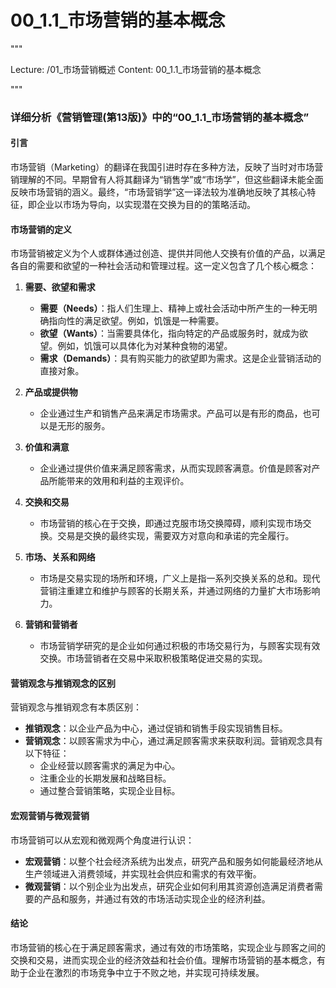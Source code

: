 # 00_1.1_市场营销的基本概念

"""

Lecture: /01_市场营销概述
Content: 00_1.1_市场营销的基本概念

"""

### 详细分析《营销管理(第13版)》中的“00_1.1_市场营销的基本概念”

#### 引言

市场营销（Marketing）的翻译在我国引进时存在多种方法，反映了当时对市场营销理解的不同。早期曾有人将其翻译为“销售学”或“市场学”，但这些翻译未能全面反映市场营销的涵义。最终，“市场营销学”这一译法较为准确地反映了其核心特征，即企业以市场为导向，以实现潜在交换为目的的策略活动。

#### 市场营销的定义

市场营销被定义为个人或群体通过创造、提供并同他人交换有价值的产品，以满足各自的需要和欲望的一种社会活动和管理过程。这一定义包含了几个核心概念：

1. **需要、欲望和需求**
   - **需要（Needs）**：指人们生理上、精神上或社会活动中所产生的一种无明确指向性的满足欲望。例如，饥饿是一种需要。
   - **欲望（Wants）**：当需要具体化，指向特定的产品或服务时，就成为欲望。例如，饥饿可以具体化为对某种食物的渴望。
   - **需求（Demands）**：具有购买能力的欲望即为需求。这是企业营销活动的直接对象。

2. **产品或提供物**
   - 企业通过生产和销售产品来满足市场需求。产品可以是有形的商品，也可以是无形的服务。

3. **价值和满意**
   - 企业通过提供价值来满足顾客需求，从而实现顾客满意。价值是顾客对产品所能带来的效用和利益的主观评价。

4. **交换和交易**
   - 市场营销的核心在于交换，即通过克服市场交换障碍，顺利实现市场交换。交易是交换的最终实现，需要双方对意向和承诺的完全履行。

5. **市场、关系和网络**
   - 市场是交易实现的场所和环境，广义上是指一系列交换关系的总和。现代营销注重建立和维护与顾客的长期关系，并通过网络的力量扩大市场影响力。

6. **营销和营销者**
   - 市场营销学研究的是企业如何通过积极的市场交易行为，与顾客实现有效交换。市场营销者在交易中采取积极策略促进交易的实现。

#### 营销观念与推销观念的区别

营销观念与推销观念有本质区别：
- **推销观念**：以企业产品为中心，通过促销和销售手段实现销售目标。
- **营销观念**：以顾客需求为中心，通过满足顾客需求来获取利润。营销观念具有以下特征：
  - 企业经营以顾客需求的满足为中心。
  - 注重企业的长期发展和战略目标。
  - 通过整合营销策略，实现企业目标。

#### 宏观营销与微观营销

市场营销可以从宏观和微观两个角度进行认识：
- **宏观营销**：以整个社会经济系统为出发点，研究产品和服务如何能最经济地从生产领域进入消费领域，并实现社会供应和需求的有效平衡。
- **微观营销**：以个别企业为出发点，研究企业如何利用其资源创造满足消费者需要的产品和服务，并通过有效的市场活动实现企业的经济利益。

#### 结论

市场营销的核心在于满足顾客需求，通过有效的市场策略，实现企业与顾客之间的交换和交易，进而实现企业的经济效益和社会价值。理解市场营销的基本概念，有助于企业在激烈的市场竞争中立于不败之地，并实现可持续发展。